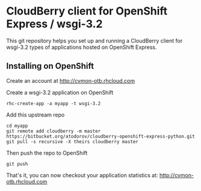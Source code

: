 CloudBerry client for OpenShift Express / wsgi-3.2
========================================================

This git repository helps you set up and running a CloudBerry
client for wsgi-3.2 types of applications hosted on OpenShift Express.

Installing on OpenShift
--------------------------------------------------------

Create an account at <http://cvmon-otb.rhcloud.com>

Create a wsgi-3.2 application on OpenShift

    rhc-create-app -a myapp -t wsgi-3.2

Add this upstream repo

    cd myapp
    git remote add cloudberry -m master https://bitbucket.org/atodorov/cloudberry-openshift-express-python.git
    git pull -s recursive -X theirs cloudberry master

Then push the repo to OpenShift

    git push

That's it, you can now checkout your application statistics at:
<http://cvmon-otb.rhcloud.com>

